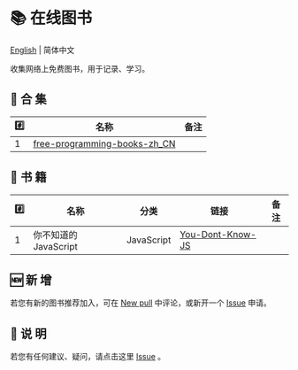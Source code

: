 # 📚 在线图书

[English](./README.md) | 简体中文

收集网络上免费图书，用于记录、学习。

## 📒 合 集

| #️⃣   | 名称                                  | 备注 |
| --- | ------------------------------------- | ---- |
| 1   | [free-programming-books-zh_CN][all01] |      |


## 📃 书 籍

| #️⃣   | 名称                  | 分类       | 链接                     | 备注 |
| --- | --------------------- | ---------- | ------------------------ | ---- |
| 1   | 你不知道的 JavaScript | JavaScript | [You-Dont-Know-JS][js01] |      |

## 🆕 新 增

若您有新的图书推荐加入，可在 [New pull](https://github.com/Online-books/contents/issues/1) 中评论，或新开一个 [Issue](https://github.com/Online-books/contents/issues/new) 申请。

## 💭 说 明

若您有任何建议、疑问，请点击这里 [Issue](https://github.com/Online-books/contents/issues) 。


<!-- Collection link  -->
[all01]:https://github.com/Online-books/free-programming-books-zh_CN

<!-- Book link -->
[js01]:https://github.com/Online-books/You-Dont-Know-JS

